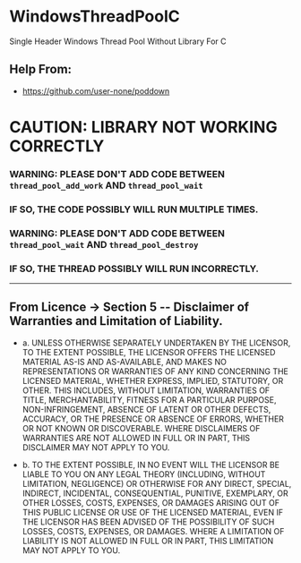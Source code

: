 # WindowsThreadPoolC
Single Header Windows Thread Pool Without Library For C

## Help From:
* https://github.com/user-none/poddown

# CAUTION: LIBRARY NOT WORKING CORRECTLY

### WARNING: PLEASE DON'T ADD CODE BETWEEN `thread_pool_add_work` AND `thread_pool_wait`
### IF SO, THE CODE POSSIBLY WILL RUN MULTIPLE TIMES.

### WARNING: PLEASE DON'T ADD CODE BETWEEN `thread_pool_wait` AND `thread_pool_destroy`
### IF SO, THE THREAD POSSIBLY WILL RUN INCORRECTLY.

***

## From Licence -> Section 5 -- Disclaimer of Warranties and Limitation of Liability.

* a. UNLESS OTHERWISE SEPARATELY UNDERTAKEN BY THE LICENSOR, TO THE EXTENT POSSIBLE, THE LICENSOR OFFERS THE LICENSED MATERIAL AS-IS AND AS-AVAILABLE, AND MAKES NO REPRESENTATIONS OR WARRANTIES OF ANY KIND CONCERNING THE LICENSED MATERIAL, WHETHER EXPRESS, IMPLIED, STATUTORY, OR OTHER. THIS INCLUDES, WITHOUT LIMITATION, WARRANTIES OF TITLE, MERCHANTABILITY, FITNESS FOR A PARTICULAR PURPOSE, NON-INFRINGEMENT, ABSENCE OF LATENT OR OTHER DEFECTS, ACCURACY, OR THE PRESENCE OR ABSENCE OF ERRORS, WHETHER OR NOT KNOWN OR DISCOVERABLE. WHERE DISCLAIMERS OF WARRANTIES ARE NOT ALLOWED IN FULL OR IN PART, THIS DISCLAIMER MAY NOT APPLY TO YOU.

* b. TO THE EXTENT POSSIBLE, IN NO EVENT WILL THE LICENSOR BE LIABLE TO YOU ON ANY LEGAL THEORY (INCLUDING, WITHOUT LIMITATION, NEGLIGENCE) OR OTHERWISE FOR ANY DIRECT, SPECIAL, INDIRECT, INCIDENTAL, CONSEQUENTIAL, PUNITIVE, EXEMPLARY, OR OTHER LOSSES, COSTS, EXPENSES, OR DAMAGES ARISING OUT OF THIS PUBLIC LICENSE OR USE OF THE LICENSED MATERIAL, EVEN IF THE LICENSOR HAS BEEN ADVISED OF THE POSSIBILITY OF SUCH LOSSES, COSTS, EXPENSES, OR DAMAGES. WHERE A LIMITATION OF LIABILITY IS NOT ALLOWED IN FULL OR IN PART, THIS LIMITATION MAY NOT APPLY TO YOU.